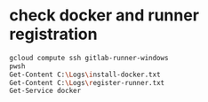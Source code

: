 # check docker and runner registration

```sh
gcloud compute ssh gitlab-runner-windows
pwsh
Get-Content C:\Logs\install-docker.txt
Get-Content C:\Logs\register-runner.txt
Get-Service docker
```
